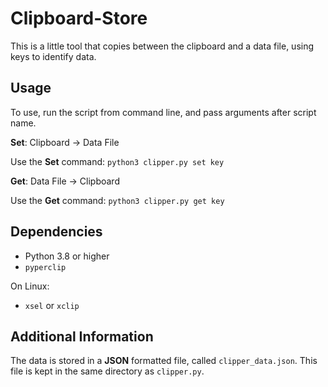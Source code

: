 # Clipboard-Store
This is a little tool that copies between the clipboard and a data file, using keys to identify data.

## Usage
To use, run the script from command line, and pass arguments after script name.

__Set__:
Clipboard -> Data File

Use the __Set__ command:
`python3 clipper.py set key`

__Get__:
Data File -> Clipboard

Use the __Get__ command:
`python3 clipper.py get key`


## Dependencies
- Python 3.8 or higher
- `pyperclip`

On Linux:
- `xsel` or `xclip`


## Additional Information
The data is stored in a __JSON__ formatted file, called `clipper_data.json`.
This file is kept in the same directory as `clipper.py`.
